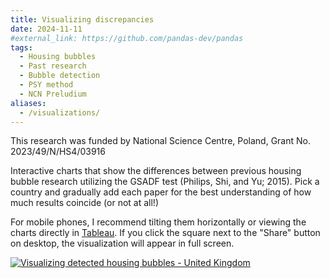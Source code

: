 ```yaml
---
title: Visualizing discrepancies
date: 2024-11-11
#external_link: https://github.com/pandas-dev/pandas
tags:
  - Housing bubbles
  - Past research
  - Bubble detection
  - PSY method
  - NCN Preludium
aliases:
  - /visualizations/
---
```

This research was funded by National Science Centre, Poland, Grant No. 2023/49/N/HS4/03916


Interactive charts that show the differences between previous housing bubble research utilizing the GSADF test (Philips, Shi, and Yu; 2015). Pick a country and gradually add each paper for the best understanding of how much results coincide (or not at all!)

For mobile phones, I recommend tilting them horizontally or viewing the charts directly in [Tableau](https://public.tableau.com/shared/6CFY7MWQT?:display_count=n&:origin=viz_share_link).  If you click the square next to the "Share" button on desktop, the visualization will appear in full screen.

<div class="tableauPlaceholder" id="viz1735517132628" style="width: 100%; height: auto; max-width: 1200px; min-width: 600px; margin: 0 auto;">
    <noscript>
        <a href="https://public.tableau.com/shared/6CFY7MWQT?:display_count=n&:origin=viz_share_link">
            <img alt="Visualizing detected housing bubbles - United Kingdom" 
                 src="https://public.tableau.com/static/images/HS/HSQ356B5K/1_rss.png" style="border: none;" />
        </a>
    </noscript>
    <object class="tableauViz" style="display: none;">
        <param name="host_url" value="https%3A%2F%2Fpublic.tableau.com%2F" />
        <param name="embed_code_version" value="3" />
        <param name="path" value="shared/HSQ356B5K" />
        <param name="toolbar" value="yes" />
        <param name="static_image" value="https://public.tableau.com/static/images/HS/HSQ356B5K/1.png" />
        <param name="animate_transition" value="yes" />
        <param name="display_static_image" value="yes" />
        <param name="display_spinner" value="yes" />
        <param name="display_overlay" value="yes" />
        <param name="display_count" value="yes" />
        <param name="language" value="en-US" />
    </object>
</div>
<script type="text/javascript">
    var divElement = document.getElementById('viz1735517132628');
    var vizElement = divElement.getElementsByTagName('object')[0];
    if (window.innerWidth <= 600) {
        // Mobile optimization
        vizElement.style.width = '100%';
        vizElement.style.height = '500px';
    } else {
        // Desktop optimization
        vizElement.style.width = '100%';
        vizElement.style.height = (divElement.offsetWidth * 0.6) + 'px'; // Better scaling
    }
    var scriptElement = document.createElement('script');
    scriptElement.src = 'https://public.tableau.com/javascripts/api/viz_v1.js';
    vizElement.parentNode.insertBefore(scriptElement, vizElement);
</script>

